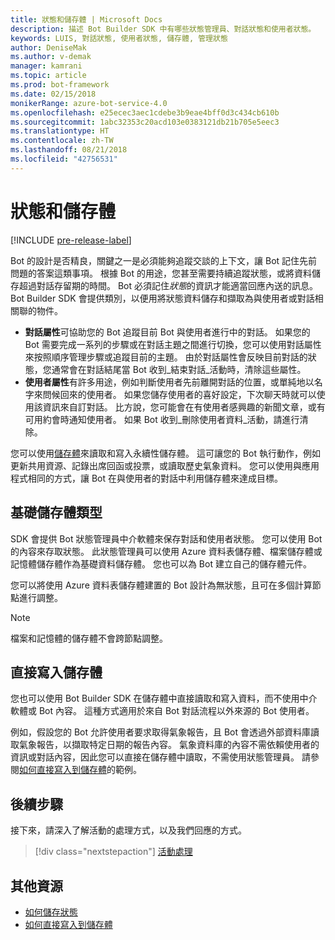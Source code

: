 ```yaml
---
title: 狀態和儲存體 | Microsoft Docs
description: 描述 Bot Builder SDK 中有哪些狀態管理員、對話狀態和使用者狀態。
keywords: LUIS, 對話狀態, 使用者狀態, 儲存體, 管理狀態
author: DeniseMak
ms.author: v-demak
manager: kamrani
ms.topic: article
ms.prod: bot-framework
ms.date: 02/15/2018
monikerRange: azure-bot-service-4.0
ms.openlocfilehash: e25ecec3aec1cdebe3b9eae4bff0d3c434cb610b
ms.sourcegitcommit: 1abc32353c20acd103e0383121db21b705e5eec3
ms.translationtype: HT
ms.contentlocale: zh-TW
ms.lasthandoff: 08/21/2018
ms.locfileid: "42756531"
---
```

# <a name="state-and-storage"></a>狀態和儲存體
[!INCLUDE [pre-release-label](../includes/pre-release-label.md)]

Bot 的設計是否精良，關鍵之一是必須能夠追蹤交談的上下文，讓 Bot 記住先前問題的答案這類事項。
根據 Bot 的用途，您甚至需要持續追蹤狀態，或將資料儲存超過對話存留期的時間。
Bot 必須記住*狀態*的資訊才能適當回應內送的訊息。 Bot Builder SDK 會提供類別，以便用將狀態資料儲存和擷取為與使用者或對話相關聯的物件。

* **對話屬性**可協助您的 Bot 追蹤目前 Bot 與使用者進行中的對話。 如果您的 Bot 需要完成一系列的步驟或在對話主題之間進行切換，您可以使用對話屬性來按照順序管理步驟或追蹤目前的主題。 由於對話屬性會反映目前對話的狀態，您通常會在對話結尾當 Bot 收到_結束對話_活動時，清除這些屬性。
* **使用者屬性**有許多用途，例如判斷使用者先前離開對話的位置，或單純地以名字來問候回來的使用者。 如果您儲存使用者的喜好設定，下次聊天時就可以使用該資訊來自訂對話。 比方說，您可能會在有使用者感興趣的新聞文章，或有可用約會時通知使用者。 如果 Bot 收到_刪除使用者資料_活動，請進行清除。

您可以使用[儲存體](bot-builder-howto-v4-storage.md)來讀取和寫入永續性儲存體。 這可讓您的 Bot 執行動作，例如更新共用資源、記錄出席回函或投票，或讀取歷史氣象資料。 您可以使用與應用程式相同的方式，讓 Bot 在與使用者的對話中利用儲存體來達成目標。

<!-- 
*Conversation state* pertains to the current conversation that the user is having with your bot. When the conversation ends, your bot deletes this data.

You can also store *user state* that persists after a conversation ends. For example, if you store a user's preferences, you can use that information to customize the conversation the next time you chat. For example, you might alert the user to a news article about a topic that interests her, or alert a user when an appointment becomes available. 
-->

<!-- You should generally avoid saving state using a global variable or function closures.
Doing so will create issues when you want to scale out your bot. Instead, use the conversation state and user state middleware that the BotBuilder SDK provides --> 


## <a name="types-of-underlying-storage"></a>基礎儲存體類型

SDK 會提供 Bot 狀態管理員中介軟體來保存對話和使用者狀態。 您可以使用 Bot 的內容來存取狀態。 此狀態管理員可以使用 Azure 資料表儲存體、檔案儲存體或記憶體儲存體作為基礎資料儲存體。 您也可以為 Bot 建立自己的儲存體元件。

您可以將使用 Azure 資料表儲存體建置的 Bot 設計為無狀態，且可在多個計算節點進行調整。

> [!NOTE] 
> 檔案和記憶體的儲存體不會跨節點調整。

## <a name="writing-directly-to-storage"></a>直接寫入儲存體

您也可以使用 Bot Builder SDK 在儲存體中直接讀取和寫入資料，而不使用中介軟體或 Bot 內容。 這種方式適用於來自 Bot 對話流程以外來源的 Bot 使用者。

例如，假設您的 Bot 允許使用者要求取得氣象報告，且 Bot 會透過外部資料庫讀取氣象報告，以擷取特定日期的報告內容。 氣象資料庫的內容不需依賴使用者的資訊或對話內容，因此您可以直接在儲存體中讀取，不需使用狀態管理員。  請參閱[如何直接寫入到儲存體](bot-builder-howto-v4-storage.md)的範例。

## <a name="next-steps"></a>後續步驟

接下來，請深入了解活動的處理方式，以及我們回應的方式。

> [!div class="nextstepaction"]
> [活動處理](bot-builder-concept-activity-processing.md)

## <a name="additional-resources"></a>其他資源

- [如何儲存狀態](bot-builder-howto-v4-state.md)
- [如何直接寫入到儲存體](bot-builder-howto-v4-storage.md)
